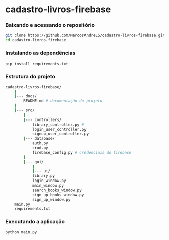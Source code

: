 # cadastro-livros-firebase


### Baixando e acessando o repositório
```bash
git clone https://github.com/MarcosAndreLS/cadastro-livros-firebase.git
cd cadastro-livros-firebase
```

### Instalando as dependências
```bash
pip install requirements.txt
```

### Estrutura do projeto

```bash
cadastro-livros-firebase/
    |
    |--- docs/
        README.md # documentação do projeto
    |
    |--- src/
        |
        |--- controllers/
            library_controller.py # 
            login_user_controller.py
            signup_user_controller.py
        |--- database/
            auth.py
            crud.py            
            firebase_config.py # credenciais do firebase
        |
        |--- gui/
            |
            |--- ui/
            library.py
            login_window.py
            main_window.py
            search_books_window.py
            sign_up_books_window.py
            sign_up_window.py
    main.py
    requirements.txt
```

### Executando a aplicação

```bash
python main.py
```